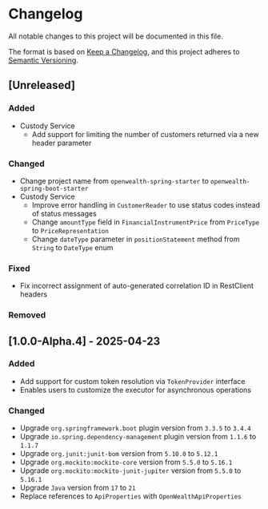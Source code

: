 # Changelog

All notable changes to this project will be documented in this file.

The format is based on [Keep a Changelog](https://keepachangelog.com/en/1.1.0/),
and this project adheres to [Semantic Versioning](https://semver.org/spec/v2.0.0.html).

## [Unreleased]
### Added
- Custody Service
  - Add support for limiting the number of customers returned via a new header parameter
### Changed
- Change project name from `openwealth-spring-starter` to `openwealth-spring-boot-starter` 
- Custody Service
  - Improve error handling in `CustomerReader` to use status codes instead of status messages
  - Change `amountType` field in `FinancialInstrumentPrice` from `PriceType` to `PriceRepresentation`
  - Change `dateType` parameter in `positionStatement` method from `String` to `DateType` enum
### Fixed
- Fix incorrect assignment of auto-generated correlation ID in RestClient headers
### Removed

## [1.0.0-Alpha.4] - 2025-04-23
### Added
- Add support for custom token resolution via `TokenProvider` interface
- Enables users to customize the executor for asynchronous operations
### Changed
- Upgrade `org.springframework.boot` plugin version from `3.3.5` to `3.4.4`
- Upgrade `io.spring.dependency-management` plugin version from `1.1.6` to `1.1.7`
- Upgrade `org.junit:junit-bom` version from `5.10.0` to `5.12.1`
- Upgrade `org.mockito:mockito-core` version from `5.5.0` to `5.16.1`
- Upgrade `org.mockito:mockito-junit-jupiter` version from `5.5.0` to `5.16.1`
- Upgrade `Java` version from `17` to `21`
- Replace references to `ApiProperties` with `OpenWealthApiProperties`